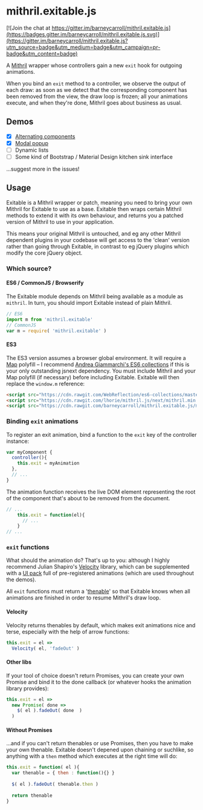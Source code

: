 # mithril.exitable.js

[![Join the chat at https://gitter.im/barneycarroll/mithril.exitable.js](https://badges.gitter.im/barneycarroll/mithril.exitable.js.svg)](https://gitter.im/barneycarroll/mithril.exitable.js?utm_source=badge&utm_medium=badge&utm_campaign=pr-badge&utm_content=badge)

A [Mithril](http://mithril.js.org/) wrapper whose controllers gain a new `exit` hook for outgoing animations.

When you bind an `exit` method to a controller, we observe the output of each draw: as soon as we detect that the corresponding component has been removed from the view, the draw loop is frozen; all your animations execute, and when they're done, Mithril goes about business as usual.

## Demos

* [x] [Alternating components](https://jsfiddle.net/barney/xko3kdaL/)
* [x] [Modal popup](https://jsfiddle.net/barney/gft3467m/)
* [ ] Dynamic lists 
* [ ] Some kind of Bootstrap / Material Design kitchen sink interface

…suggest more in the issues!

## Usage

Exitable is a Mithril wrapper or patch, meaning you need to bring your own Mithril for Exitable to use as a base. Exitable then wraps certain Mithril methods to extend it with its own behaviour, and returns you a patched version of Mithril to use in your application.

This means your original Mithril is untouched, and eg any other Mithril dependent plugins in your codebase will get access to the 'clean' version rather than going through Exitable, in contrast to eg jQuery plugins which modify the core jQuery object.

### Which source?

#### ES6 / CommonJS / Browserify

The Exitable module depends on Mithril being available as a module as `mithril`. In turn, you should import Exitable instead of plain Mithril.

```javascript
// ES6 
import m from 'mithril.exitable'
// CommonJS
var m = require( 'mithril.exitable' )
```

#### ES3

The ES3 version assumes a browser global environment. It will require a [Map]() polyfill – I recommend [Andrea Giammarchi's ES6 collections](https://github.com/WebReflection/es6-collections) if this is your only outstanding jsnext dependency. You must include Mithril and your Map polyfill (if necessary) before including Exitable. Exitable will then replace the `window.m` reference:

```html
<script src="https://cdn.rawgit.com/WebReflection/es6-collections/master/es6-collections.js"></script>
<script src="https://cdn.rawgit.com/lhorie/mithril.js/next/mithril.min.js"></script>
<script src="https://cdn.rawgit.com/barneycarroll/mithril.exitable.js/master/src/exitable.es3.js"></script>
```

### Binding `exit` animations

To register an exit animation, bind a function to the `exit` key of the controller instance:

```javascript
var myComponent {
  controller(){
    this.exit = myAnimation
  },
  // ...
}
```

The animation function receives the live DOM element representing the root of the component that's about to be removed from the document.

```javascript
// ...
    this.exit = function(el){
      // ...
    }
// ...
```

### `exit` functions

What should the animation do? That's up to you: although I highly recommend Julian Shapiro's [Velocity](http://julian.com/research/velocity/) library, which can be supplemented with a [UI pack](http://julian.com/research/velocity/#uiPack) full of pre-registered animations (which are used throughout the demos). 

All `exit` functions must return a '[thenable](https://promisesaplus.com/)' so that Exitable knows when all animations are finished in order to resume Mithril's draw loop.

#### Velocity

Velocity returns thenables by default, which makes exit animations nice and terse, especially with the help of arrow functions:

```javascript
this.exit = el =>
  Velocity( el, 'fadeOut' )
```

#### Other libs

If your tool of choice doesn't return Promises, you can create your own Promise and bind it to the done callback (or whatever hooks the animation library provides):

```javascript
this.exit = el =>
  new Promise( done =>
    $( el ).fadeOut( done  )
  )
```

#### Without Promises

…and if you can't return thenables or use Promises, then you have to make your own thenable. Exitable doesn't depened upon chaining or suchlike, so anything with a `then` method which executes at the right time will do:

```javascript
this.exit = function( el ){
  var thenable = { then : function(){} }
  
  $( el ).fadeOut( thenable.then )
  
  return thenable
}
